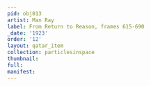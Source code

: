 ```yaml
---
pid: obj013
artist: Man Ray
label: From Return to Reason, frames 615-690
_date: '1923'
order: '12'
layout: qatar_item
collection: particlesinspace
thumbnail: 
full: 
manifest: 
---
```

